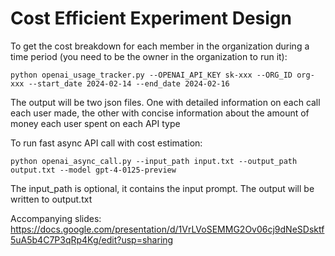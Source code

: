 # Cost Efficient Experiment Design 

To get the cost breakdown for each member in the organization during a time period (you need to be the owner in the organization to run it): 

``python openai_usage_tracker.py --OPENAI_API_KEY sk-xxx --ORG_ID org-xxx --start_date 2024-02-14 --end_date 2024-02-16``

The output will be two json files. One with detailed information on each call each user made, the other with concise information about the amount of money each user spent on each API type

To run fast async API call with cost estimation:

``python openai_async_call.py --input_path input.txt --output_path output.txt --model gpt-4-0125-preview``

The input_path is optional, it contains the input prompt. The output will be written to output.txt


Accompanying slides: https://docs.google.com/presentation/d/1VrLVoSEMMG2Ov06cj9dNeSDsktf5uA5b4C7P3qRp4Kg/edit?usp=sharing
